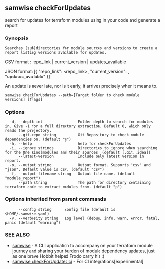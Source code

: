## samwise checkForUpdates

search for updates for terraform modules using in your code and generate a report

### Synopsis



	Searches (sub)directories for module sources and versions to create a report listing versions available for updates.

CSV format : repo_link | current_version | updates_available

JSON format: [{
                "repo_link": <repo_link>,
                "current_version": <current version used in the code>,
                "updates_available"
             }]

An update is never late, nor is it early, it arrives precisely when it means to.
	

```
samwise checkForUpdates --path=[Target folder to check module versions] [flags]
```

### Options

```
  -d, --depth int                Folder depth to search for modules in. Give -1 for a full directory extraction. Default 0, which only reads the projectory.
      --git-repo string          Git Repository to check module dependencies on. (default "g")
  -h, --help                     help for checkForUpdates
  -i, --ignore strings           Directories to ignore when searching for the One Ring(modules and their sources. (default [.git,.idea])
      --latest-version           Include only latest version in report.
  -o, --output string            Output format. Supports "csv" and "json". Default value is csv. (default "csv")
  -f, --output-filename string   Output file name. (default "module_report")
      --path string              The path for directory containing terraform code to extract modules from. (default "p")
```

### Options inherited from parent commands

```
      --config string      config file (default is $HOME/.samwise.yaml)
  -v, --verbosity string   Log level (debug, info, warn, error, fatal, panic (default "warning")
```

### SEE ALSO

* [samwise](samwise.md)	 - A CLI application to accompany on your terraform module journey and sharing your burden of module dependency updates, just as one brave Hobbit helped Frodo carry his :)
* [samwise checkForUpdates ci](samwise_checkForUpdates_ci.md)	 - For CI integrations[experimental]

